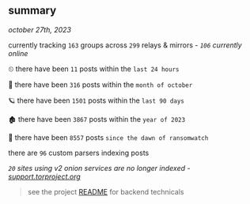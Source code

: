
## summary
_october 27th, 2023_

currently tracking `163` groups across `299` relays & mirrors - _`106` currently online_

⏲ there have been `11` posts within the `last 24 hours`

🦈 there have been `316` posts within the `month of october`

🪐 there have been `1501` posts within the `last 90 days`

🏚 there have been `3867` posts within the `year of 2023`

🦕 there have been `8557` posts `since the dawn of ransomwatch`

there are `96` custom parsers indexing posts

_`20` sites using v2 onion services are no longer indexed - [support.torproject.org](https://support.torproject.org/onionservices/v2-deprecation/)_

> see the project [README](https://github.com/joshhighet/ransomwatch#ransomwatch--) for backend technicals
